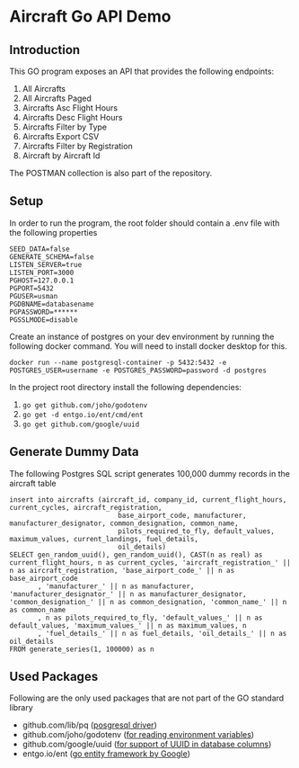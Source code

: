 # Aircraft Go API Demo

## Introduction

This GO program exposes an API that provides the following endpoints:
1. All Aircrafts
2. All Aircrafts Paged
3. Aircrafts Asc Flight Hours
4. Aircrafts Desc Flight Hours
5. Aircrafts Filter by Type
6. Aircrafts Export CSV
7. Aircrafts Filter by Registration
8. Aircraft by Aircraft Id

The POSTMAN collection is also part of the repository.

## Setup

In order to run the program, the root folder should contain a .env file with the following properties

```azure
SEED_DATA=false
GENERATE_SCHEMA=false
LISTEN_SERVER=true
LISTEN_PORT=3000
PGHOST=127.0.0.1
PGPORT=5432
PGUSER=usman
PGDBNAME=databasename
PGPASSWORD=******
PGSSLMODE=disable
```

Create an instance of postgres on your dev environment by running the following docker command. You will need to install docker desktop for this.

`docker run --name postgresql-container -p 5432:5432 -e POSTGRES_USER=username -e POSTGRES_PASSWORD=password -d postgres`

In the project root directory install the following dependencies:
1. `go get github.com/joho/godotenv`
2. `go get -d entgo.io/ent/cmd/ent`
3. `go get github.com/google/uuid`

## Generate Dummy Data

The following Postgres SQL script generates 100,000 dummy records in the aircraft table

```
insert into aircrafts (aircraft_id, company_id, current_flight_hours, current_cycles, aircraft_registration,
                           base_airport_code, manufacturer, manufacturer_designator, common_designation, common_name,
                           pilots_required_to_fly, default_values, maximum_values, current_landings, fuel_details,
                           oil_details)
SELECT gen_random_uuid(), gen_random_uuid(), CAST(n as real) as current_flight_hours, n as current_cycles, 'aircraft_registration_' || n as aircraft_registration, 'base_airport_code_' || n as base_airport_code
       , 'manufacturer_' || n as manufacturer, 'manufacturer_designator_' || n as manufacturer_designator, 'common_designation_' || n as common_designation, 'common_name_' || n as common_name
       , n as pilots_required_to_fly, 'default_values_' || n as default_values, 'maximum_values_' || n as maximum_values, n
       , 'fuel_details_' || n as fuel_details, 'oil_details_' || n as oil_details
FROM generate_series(1, 100000) as n
```

## Used Packages
Following are the only used packages that are not part of the GO standard library

 - github.com/lib/pq ([posgresql driver](https://github.com/lib/pq))
 - github.com/joho/godotenv ([for reading environment variables](https://github.com/joho/godotenv))
 - github.com/google/uuid ([for support of UUID in database columns](https://github.com/google/uuid))
 - entgo.io/ent ([go entity framework by Google](https://entgo.io))

